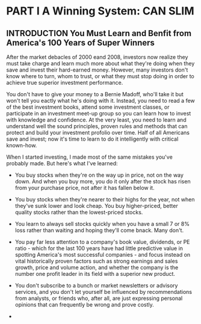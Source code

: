 # PART I A Winning System: CAN SLIM

## INTRODUCTION You Must Learn and Benfit from America's 100 Years of Super Winners

After the market debacles of 2000 eand 2008, investors now realize they must take charge and learn much more about what they're doing when they save and invest their hard-earned money. However, many investors don't know where to turn, whom to trust, or what they must stop doing in order to achieve true superior investment performance.

You don't have to give your money to a Bernie Madoff, who'll take it but won't tell you eactly what he's doing with it. Instead, you need to read a few of the best investment books, attend some investment classes, or participate in an investment meet-up group so you can learn how to invest with knowledge and confidence. At the very least, you need to learn and understand well the sound principles, proven rules and methods that can protect and build your investment profolio over time. Half of all Americans save and invest; now it's time to learn to do it intelligently with critical known-how. 

When I started investing, I made most of the same mistakes you've probably made. But here's what I've learned:

- You buy stocks when they're on the way up in price, not on the way down. And when you buy more, you do it only after the stock has risen from your purchase price, not after it has fallen below it.

- You buy stocks when they're nearer to their highs for the year, not when they've sunk lower and look cheap. You buy higher-priced, better quality stocks rather than the lowest-priced stocks.

- You learn to always sell stocks quickly when you have a small 7 or 8% loss rather than waiting and hoping they'll come bnack. Many don't.

- You pay far less attention to a company's book value, dividends, or PE ratio - which for the last 100 years have had little predictive value in spotting America's most successful companies - and focus instead on vital historically proven factors such as strong earnings and sales growth, price and volume action, and whether the company is the number one profit leader in its field with a superior new product.

- You don't subscribe to a bunch or market newsletters or advisory services, and you don't let yourself be influenced by recommendations from analysts, or friends who, after all, are just expressing personal opinions that can frequently be wrong and prove costly.

-  
